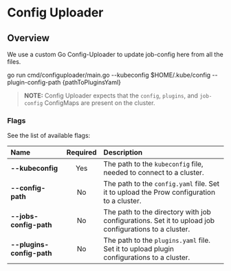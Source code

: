# Config Uploader

## Overview

We use a custom Go Config-Uploader to update job-config here from all the files.

go run cmd/configuploader/main.go --kubeconfig $HOME/.kube/config --plugin-config-path {pathToPluginsYaml}

> **NOTE:** Config Uploader expects that the `config`, `plugins`, and `job-config` ConfigMaps are present on the cluster.

### Flags

See the list of available flags:

| Name                      | Required | Description                                                                                          |
| :------------------------ | :------: | :--------------------------------------------------------------------------------------------------- |
| **--kubeconfig**          |   Yes    | The path to the `kubeconfig` file, needed to connect to a cluster.                                   |
| **--config-path**         |    No    | The path to the `config.yaml` file. Set it to upload the Prow configuration to a cluster.            |
| **--jobs-config-path**    |    No    | The path to the directory with job configurations. Set it to upload job configurations to a cluster. |
| **--plugins-config-path** |    No    | The path to the `plugins.yaml` file. Set it to upload plugin configurations to a cluster.             |